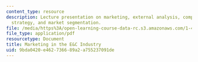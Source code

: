 ```yaml
---
content_type: resource
description: Lecture presentation on marketing, external analysis, competitive advantage,
  strategy, and market segmentation.
file: /media/https%3A/open-learning-course-data-rc.s3.amazonaws.com/1-463j-the-impact-of-globalization-on-the-built-environment-fall-2009/9bda0420e462736689a2a755237091de_MIT1_463JF09_lec05.pdf
file_type: application/pdf
resourcetype: Document
title: Marketing in the E&C Industry
uid: 9bda0420-e462-7366-89a2-a755237091de
---
```

